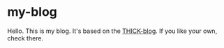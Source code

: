 # my-blog

Hello. This is my blog. It's based on the [THICK-blog](https://github.com/garbados/thick-blog). If you like your own, check there.
